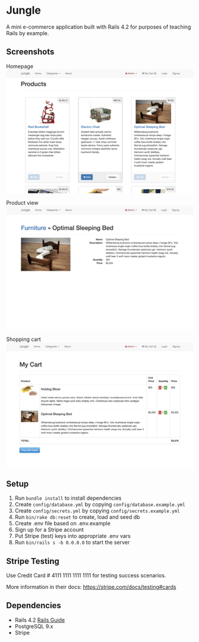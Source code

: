 # Jungle

A mini e-commerce application built with Rails 4.2 for purposes of teaching Rails by example.

## Screenshots

Homepage
!["Homepage"](https://github.com/wdportman/jungle_app/blob/master/docs/Homepage.png)

Product view
!["Product view"](https://github.com/wdportman/jungle_app/blob/master/docs/Product.png)

Shopping cart
!["Shopping cart"](https://github.com/wdportman/jungle_app/blob/master/docs/Cart.png)

## Setup

1. Run `bundle install` to install dependencies
2. Create `config/database.yml` by copying `config/database.example.yml`
3. Create `config/secrets.yml` by copying `config/secrets.example.yml`
4. Run `bin/rake db:reset` to create, load and seed db
5. Create .env file based on .env.example
6. Sign up for a Stripe account
7. Put Stripe (test) keys into appropriate .env vars
8. Run `bin/rails s -b 0.0.0.0` to start the server

## Stripe Testing

Use Credit Card # 4111 1111 1111 1111 for testing success scenarios.

More information in their docs: <https://stripe.com/docs/testing#cards>

## Dependencies

* Rails 4.2 [Rails Guide](http://guides.rubyonrails.org/v4.2/)
* PostgreSQL 9.x
* Stripe
